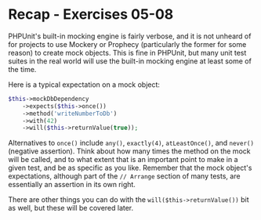 # Recap - Exercises 05-08

PHPUnit's built-in mocking engine is fairly verbose, and it is not unheard of for projects to use Mockery or Prophecy (particularly
the former for some reason) to create mock objects.  This is fine in PHPUnit, but many unit test suites in the real world will use
the built-in mocking engine at least some of the time.

Here is a typical expectation on a mock object:

```php
$this->mockDbDependency
    ->expects($this->once())
    ->method('writeNumberToDb')
    ->with(42)
    ->will($this->returnValue(true));
```

Alternatives to `once()` include `any()`, `exactly(4)`, `atLeastOnce()`, and `never()` (negative assertion).  Think about how
many times the method on the mock will be called, and to what extent that is an important point to make in a given test, and be
as specific as you like.  Remember that the mock object's expectations, although part of the `// Arrange` section of many tests,
are essentially an assertion in its own right.

There are other things you can do with the `will($this->returnValue())` bit as well, but these will be covered later.
